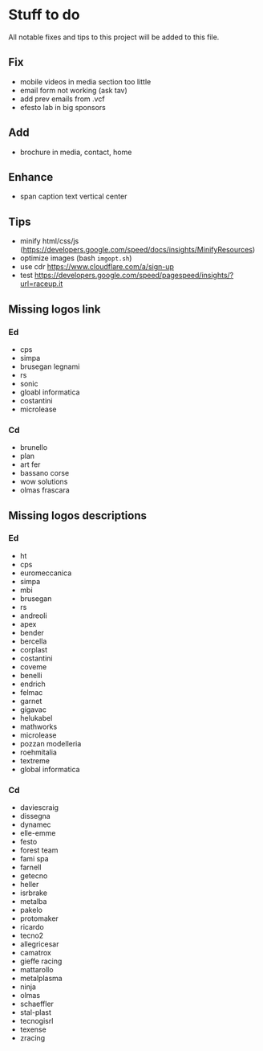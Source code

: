 # Stuff to do
All notable fixes and tips to this project will be added to this file.

## Fix
- mobile videos in media section too little
- email form not working (ask tav)
- add prev emails from .vcf
- efesto lab in big sponsors

## Add
- brochure in media, contact, home

## Enhance
- span caption text vertical center

## Tips
- minify html/css/js (https://developers.google.com/speed/docs/insights/MinifyResources)
- optimize images (bash `imgopt.sh`)
- use cdr https://www.cloudflare.com/a/sign-up
- test https://developers.google.com/speed/pagespeed/insights/?url=raceup.it

## Missing logos link
### Ed
- cps
- simpa
- brusegan legnami
- rs
- sonic
- gloabl informatica
- costantini
- microlease

### Cd
- brunello
- plan
- art fer
- bassano corse
- wow solutions
- olmas frascara

## Missing logos descriptions
### Ed
- ht
- cps
- euromeccanica
- simpa
- mbi
- brusegan
- rs
- andreoli
- apex
- bender
- bercella
- corplast
- costantini
- coveme
- benelli
- endrich
- felmac
- garnet
- gigavac
- helukabel
- mathworks
- microlease
- pozzan modelleria
- roehmitalia
- textreme
- global informatica


### Cd
- daviescraig
- dissegna
- dynamec
- elle-emme
- festo
- forest team
- fami spa
- farnell
- getecno
- heller
- isrbrake
- metalba
- pakelo
- protomaker
- ricardo
- tecno2
- allegricesar
- camatrox
- gieffe racing
- mattarollo
- metalplasma
- ninja
- olmas
- schaeffler
- stal-plast
- tecnogisrl
- texense
- zracing